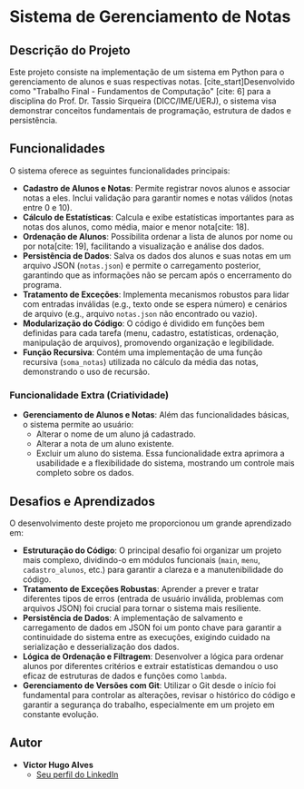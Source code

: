 # Sistema de Gerenciamento de Notas

## Descrição do Projeto

Este projeto consiste na implementação de um sistema em Python para o gerenciamento de alunos e suas respectivas notas. [cite_start]Desenvolvido como "Trabalho Final - Fundamentos de Computação" [cite: 6] para a disciplina do Prof. Dr. Tassio Sirqueira (DICC/IME/UERJ), o sistema visa demonstrar conceitos fundamentais de programação, estrutura de dados e persistência.

## Funcionalidades

O sistema oferece as seguintes funcionalidades principais:

* **Cadastro de Alunos e Notas**: Permite registrar novos alunos e associar notas a eles. Inclui validação para garantir nomes e notas válidos (notas entre 0 e 10).
* **Cálculo de Estatísticas**: Calcula e exibe estatísticas importantes para as notas dos alunos, como média, maior e menor nota[cite: 18].
* **Ordenação de Alunos**: Possibilita ordenar a lista de alunos por nome ou por nota[cite: 19], facilitando a visualização e análise dos dados.
* **Persistência de Dados**: Salva os dados dos alunos e suas notas em um arquivo JSON (`notas.json`) e permite o carregamento posterior, garantindo que as informações não se percam após o encerramento do programa.
* **Tratamento de Exceções**: Implementa mecanismos robustos para lidar com entradas inválidas (e.g., texto onde se espera número) e cenários de arquivo (e.g., arquivo `notas.json` não encontrado ou vazio).
* **Modularização do Código**: O código é dividido em funções bem definidas para cada tarefa (menu, cadastro, estatísticas, ordenação, manipulação de arquivos), promovendo organização e legibilidade.
* **Função Recursiva**: Contém uma implementação de uma função recursiva (`soma_notas`) utilizada no cálculo da média das notas, demonstrando o uso de recursão.

### Funcionalidade Extra (Criatividade)

* **Gerenciamento de Alunos e Notas**: Além das funcionalidades básicas, o sistema permite ao usuário:
    * Alterar o nome de um aluno já cadastrado.
    * Alterar a nota de um aluno existente.
    * Excluir um aluno do sistema.
    Essa funcionalidade extra aprimora a usabilidade e a flexibilidade do sistema, mostrando um controle mais completo sobre os dados.

## Desafios e Aprendizados

O desenvolvimento deste projeto me proporcionou um grande aprendizado em:

* **Estruturação do Código**: O principal desafio foi organizar um projeto mais complexo, dividindo-o em módulos funcionais (`main`, `menu`, `cadastro_alunos`, etc.) para garantir a clareza e a manutenibilidade do código.
* **Tratamento de Exceções Robustas**: Aprender a prever e tratar diferentes tipos de erros (entrada de usuário inválida, problemas com arquivos JSON) foi crucial para tornar o sistema mais resiliente.
* **Persistência de Dados**: A implementação de salvamento e carregamento de dados em JSON foi um ponto chave para garantir a continuidade do sistema entre as execuções, exigindo cuidado na serialização e desserialização dos dados.
* **Lógica de Ordenação e Filtragem**: Desenvolver a lógica para ordenar alunos por diferentes critérios e extrair estatísticas demandou o uso eficaz de estruturas de dados e funções como `lambda`.
* **Gerenciamento de Versões com Git**: Utilizar o Git desde o início foi fundamental para controlar as alterações, revisar o histórico do código e garantir a segurança do trabalho, especialmente em um projeto em constante evolução.

## Autor

* **Victor Hugo Alves**
    * [Seu perfil do LinkedIn](https://www.linkedin.com/in/victorhugo-data/)
